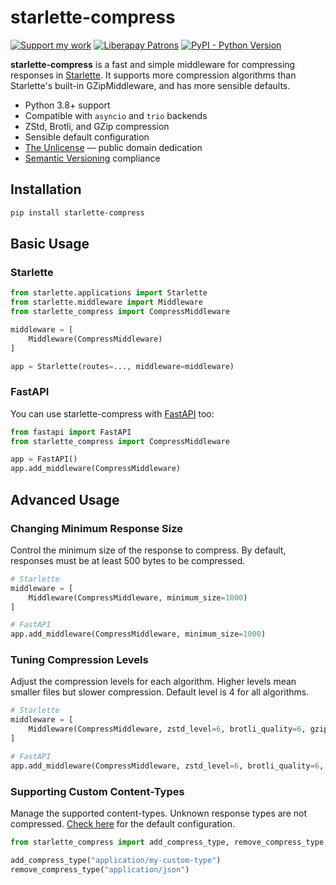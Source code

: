 # starlette-compress

[![Support my work](https://shields.monicz.dev/badge/%E2%99%A5%EF%B8%8F%20Support%20my%20work-purple)](https://monicz.dev/#support-my-work)
[![Liberapay Patrons](https://shields.monicz.dev/liberapay/patrons/Zaczero?logo=liberapay)](https://liberapay.com/Zaczero/)
[![PyPI - Python Version](https://shields.monicz.dev/pypi/pyversions/starlette-compress)](https://pypi.org/project/starlette-compress)

**starlette-compress** is a fast and simple middleware for compressing responses in [Starlette](https://www.starlette.io). It supports more compression algorithms than Starlette's built-in GZipMiddleware, and has more sensible defaults.

- Python 3.8+ support
- Compatible with `asyncio` and `trio` backends
- ZStd, Brotli, and GZip compression
- Sensible default configuration
- [The Unlicense](https://unlicense.org) — public domain dedication
- [Semantic Versioning](https://semver.org) compliance

## Installation

```sh
pip install starlette-compress
```

## Basic Usage

### Starlette

```py
from starlette.applications import Starlette
from starlette.middleware import Middleware
from starlette_compress import CompressMiddleware

middleware = [
    Middleware(CompressMiddleware)
]

app = Starlette(routes=..., middleware=middleware)
```

### FastAPI

You can use starlette-compress with [FastAPI](https://fastapi.tiangolo.com) too:

```py
from fastapi import FastAPI
from starlette_compress import CompressMiddleware

app = FastAPI()
app.add_middleware(CompressMiddleware)
```

## Advanced Usage

### Changing Minimum Response Size

Control the minimum size of the response to compress. By default, responses must be at least 500 bytes to be compressed.

```py
# Starlette
middleware = [
    Middleware(CompressMiddleware, minimum_size=1000)
]

# FastAPI
app.add_middleware(CompressMiddleware, minimum_size=1000)
```

### Tuning Compression Levels

Adjust the compression levels for each algorithm. Higher levels mean smaller files but slower compression. Default level is 4 for all algorithms.

```py
# Starlette
middleware = [
    Middleware(CompressMiddleware, zstd_level=6, brotli_quality=6, gzip_level=6)
]

# FastAPI
app.add_middleware(CompressMiddleware, zstd_level=6, brotli_quality=6, gzip_level=6)
```

### Supporting Custom Content-Types

Manage the supported content-types. Unknown response types are not compressed. [Check here](https://github.com/Zaczero/starlette-compress/blob/main/starlette_compress/__init__.py) for the default configuration.

```py
from starlette_compress import add_compress_type, remove_compress_type

add_compress_type("application/my-custom-type")
remove_compress_type("application/json")
```
